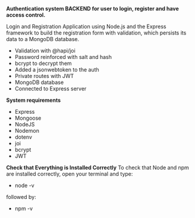 **Authentication system BACKEND for user to login, register and have access control.**


Login and Registration Application using Node.js and the Express framework to build the registration form with validation, which persists its data to a MongoDB database.

- Validation with @hapi/joi
- Password reinforced with salt and hash
- bcrypt to decrypt them
- Added a jsonwebtoken to the auth
- Private routes with JWT
- MongoDB database
- Connected to Express server

**System requirements**
- Express
- Mongoose
- NodeJS
- Nodemon
- dotenv
- joi
- bcrypt
- JWT

**Check that Everything is Installed Correctly**
To check that Node and npm are installed correctly, open your terminal and type:

- node -v

followed by:

- npm -v




